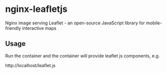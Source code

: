 # nginx-leafletjs
Nginx image serving Leaflet - an open-source JavaScript library for mobile-friendly interactive maps

## Usage
Run the container and the container will provide leaflet js components, e.g.

http://localhost/leaflet.js

